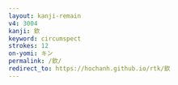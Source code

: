 ```yaml
---
layout: kanji-remain
v4: 3004
kanji: 欽
keyword: circumspect
strokes: 12
on-yomi: キン
permalink: /欽/
redirect_to: https://hochanh.github.io/rtk/欽
---
```






